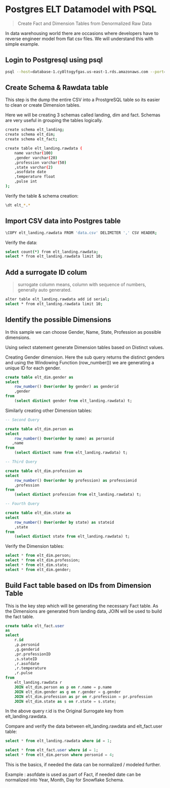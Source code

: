 # Postgres ELT Datamodel with PSQL

> Create Fact and Dimension Tables from Denormalized Raw Data

In data warehousing world there are occasions where developers have to reverse engineer model from flat csv files. We will understand this with simple example.

## Login to Postgresql using psql

```sh
psql --host=database-1.cy8ltogyfgas.us-east-1.rds.amazonaws.com --port=5432 --username=postgres --password --dbname=sparsh
```

## Create Schema & Rawdata table

This step is the dump the entire CSV into a ProstgreSQL table so its easier to clean or create Dimension tables.

Here we will be creating 3 schemas called landing, dim and fact. Schemas are very useful in grouping the tables logically.

```sh
create schema elt_landing;
create schema elt_dim;
create schema elt_fact;
```

```sh
create table elt_landing.rawdata (
    name varchar(100)
    ,gender varchar(20)
    ,profession varchar(50)
    ,state varchar(2)
    ,asofdate date
    ,temperature float
    ,pulse int
);
```

Verify the table & schema creation:

```sh
\dt elt_*.*
```

## Import CSV data into Postgres table

```sh
\COPY elt_landing.rawdata FROM 'data.csv' DELIMITER ',' CSV HEADER;
```

Verify the data:

```sh
select count(*) from elt_landing.rawdata;
select * from elt_landing.rawdata limit 10;
```

## Add a surrogate ID colum

> surrogate column means, column with sequence of numbers, generally auto generated.

```sh
alter table elt_landing.rawdata add id serial;
select * from elt_landing.rawdata limit 10;
```

## Identify the possible Dimensions

In this sample we can choose Gender, Name, State, Profession as possible dimensions.

Using select statement generate Dimension tables based on Distinct values.

Creating Gender dimension. Here the sub query returns the distinct genders and using the Windowing Function (row_number()) we are generating a unique ID for each gender.

```sql
create table elt_dim.gender as 
select 
    row_number() Over(order by gender) as genderid
    ,gender 
from 
    (select distinct gender from elt_landing.rawdata) t;
```

Similarly creating other Dimension tables:

```sql
-- Second Query

create table elt_dim.person as
select 
    row_number() Over(order by name) as personid
   ,name 
from 
    (select distinct name from elt_landing.rawdata) t;

-- Third Query

create table elt_dim.profession as
select 
    row_number() Over(order by profession) as professionid
    ,profession 
from 
    (select distinct profession from elt_landing.rawdata) t;

-- Fourth Query

create table elt_dim.state as 
select 
    row_number() Over(order by state) as stateid
    ,state 
from 
    (select distinct state from elt_landing.rawdata) t;
```

Verify the Dimension tables:

```sql
select * from elt_dim.person;
select * from elt_dim.profession;
select * from elt_dim.state;
select * from elt_dim.gender;
```

## Build Fact table based on IDs from Dimension Table

This is the key step which will be generating the necessary Fact table. As the Dimensions are generated from landing data, JOIN will be used to build the fact table.

```sql
create table elt_fact.user
as
select
    r.id
    ,p.personid
    ,g.genderid
    ,pr.professionID
    ,s.stateID
    ,r.asofdate
    ,r.temperature
    ,r.pulse
from
    elt_landing.rawdata r
    JOIN elt_dim.person as p on r.name = p.name
    JOIN elt_dim.gender as g on r.gender = g.gender
    JOIN elt_dim.profession as pr on r.profession = pr.profession
    JOIN elt_dim.state as s on r.state = s.state;
```

In the above query r.id is the Original Surrogate key from elt_landing.rawdata.

Compare and verify the data between elt_landing.rawdata and elt_fact.user table:

```sql
select * from elt_landing.rawdata where id = 1;
```

```sql
select * from elt_fact.user where id = 1;
select * from elt_dim.person where personid = 4;
```

This is the basics, if needed the data can be normalized / modeled further.

Example : asofdate is used as part of Fact, if needed date can be normalized into Year, Month, Day for Snowflake Schema.